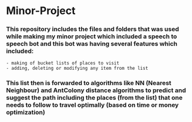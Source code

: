 # Minor-Project

### This repository includes the files and folders that was used while making my minor project which included a speech to speech bot and this bot was having several features which included: 
    - making of bucket lists of places to visit 
    - adding, deleting or modifying any item from the list
### This list then is forwarded to algorithms like NN (Nearest Neighbour) and AntColony distance algorithms to predict and suggest the path including the places (from the list) that one needs to follow to travel optimally (based on time or money optimization)